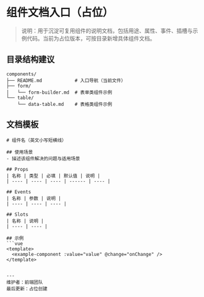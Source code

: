 # 组件文档入口（占位）

> 说明：用于沉淀可复用组件的说明文档，包括用途、属性、事件、插槽与示例代码。当前为占位版本，可按目录新增具体组件文档。

## 目录结构建议
```
components/
├── README.md            # 入口导航（当前文件）
├── form/
│   └── form-builder.md  # 表单类组件示例
└── table/
    └── data-table.md    # 表格类组件示例
```

## 文档模板
```
# 组件名（英文小写短横线）

## 使用场景
- 描述该组件解决的问题与适用场景

## Props
| 名称 | 类型 | 必填 | 默认值 | 说明 |
| ---- | ---- | ---- | ------ | ---- |

## Events
| 名称 | 参数 | 说明 |
| ---- | ---- | ---- |

## Slots
| 名称 | 说明 |
| ---- | ---- |

## 示例
```vue
<template>
  <example-component :value="value" @change="onChange" />
</template>
```
```

---
维护者：前端团队
最后更新：占位创建